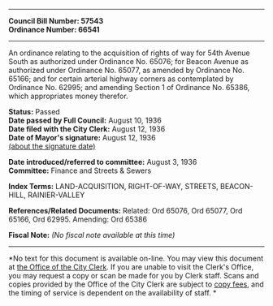 * * * * *  
  
**Council Bill Number: [](#h0)[](#h2)57543**   
**Ordinance Number: 66541**  
  
* * * * *  
  
An ordinance relating to the acquisition of rights of way for 54th Avenue South as authorized under Ordinance No. 65076; for Beacon Avenue as authorized under Ordinance No. 65077, as amended by Ordinance No. 65166; and for certain arterial highway corners as contemplated by Ordinance No. 62995; and amending Section 1 of Ordinance No. 65386, which appropriates money therefor.  
  
**Status:** Passed   
**Date passed by Full Council:** August 10, 1936   
**Date filed with the City Clerk:** August 12, 1936   
**Date of Mayor's signature:** August 12, 1936   
[(about the signature date)](/~public/approvaldate.htm)   
  
  
**Date introduced/referred to committee:** August 3, 1936   
**Committee:** Finance and Streets & Sewers   
  
**Index Terms:** LAND-ACQUISITION, RIGHT-OF-WAY, STREETS, BEACON-HILL, RAINIER-VALLEY  
  
**References/Related Documents:** Related: Ord 65076, Ord 65077, Ord 65166, Ord 62995. Amending: Ord 65386  
  
**Fiscal Note:** *(No fiscal note available at this time)*  
  
* * * * *  
  
*No text for this document is available on-line. You may view this document at [the Office of the City Clerk](http://www.seattle.gov/leg/clerk/contactUs.htm). If you are unable to visit the Clerk's Office, you may request a copy or scan be made for you by Clerk staff. Scans and copies provided by the Office of the City Clerk are subject to [copy fees](http://clerk.seattle.gov/~public/clerkfees.htm), and the timing of service is dependent on the availability of staff. *  
  
  
